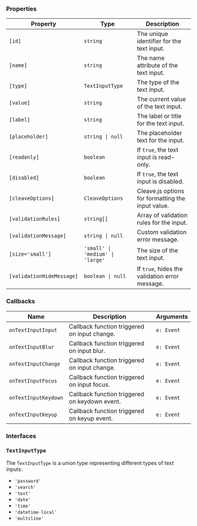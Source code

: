### Properties

| Property                  | Type                             | Description                                       |
| ------------------------- | -------------------------------- | ------------------------------------------------- |
| `[id]`                    | `string`                         | The unique identifier for the text input.         |
| `[name]`                  | `string`                         | The name attribute of the text input.             |
| `[type]`                  | `TextInputType`                  | The type of the text input.                       |
| `[value]`                 | `string`                         | The current value of the text input.              |
| `[label]`                 | `string`                         | The label or title for the text input.            |
| `[placeholder]`           | `string \| null`                 | The placeholder text for the input.               |
| `[readonly]`              | `boolean`                        | If `true`, the text input is read-only.           |
| `[disabled]`              | `boolean`                        | If `true`, the text input is disabled.            |
| `[cleaveOptions]`         | `CleaveOptions`                  | Cleave.js options for formatting the input value. |
| `[validationRules]`       | `string[]`                       | Array of validation rules for the input.          |
| `[validationMessage]`     | `string \| null`                 | Custom validation error message.                  |
| `[size='small']`          | `'small' \| 'medium' \| 'large'` | The size of the text input.                       |
| `[validationHideMessage]` | `boolean \| null`                | If `true`, hides the validation error message.    |

### Callbacks

| Name                 | Description                                   | Arguments  |
| -------------------- | --------------------------------------------- | ---------- |
| `onTextInputInput`   | Callback function triggered on input change.  | `e: Event` |
| `onTextInputBlur`    | Callback function triggered on input blur.    | `e: Event` |
| `onTextInputChange`  | Callback function triggered on input change.  | `e: Event` |
| `onTextInputFocus`   | Callback function triggered on input focus.   | `e: Event` |
| `onTextInputKeydown` | Callback function triggered on keydown event. | `e: Event` |
| `onTextInputKeyup`   | Callback function triggered on keyup event.   | `e: Event` |

### Interfaces

### `TextInputType`

The `TextInputType` is a union type representing different types of text inputs:

-   `'password'`
-   `'search'`
-   `'text'`
-   `'date'`
-   `'time'`
-   `'datetime-local'`
-   `'multiline'`
